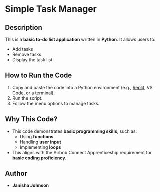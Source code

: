 # Simple Task Manager

## Description
This is a **basic to-do list application** written in **Python**. It allows users to:
- Add tasks  
- Remove tasks  
- Display the task list  

## How to Run the Code
1. Copy and paste the code into a Python environment (e.g., [Replit](https://replit.com/), VS Code, or a terminal).
2. Run the script.
3. Follow the menu options to manage tasks.

## Why This Code?
- This code demonstrates **basic programming skills**, such as:
  - Using **functions**
  - Handling **user input**
  - Implementing **loops**
- This aligns with the Airbnb Connect Apprenticeship requirement for **basic coding proficiency**.

## Author
- **Janisha Johnson**
